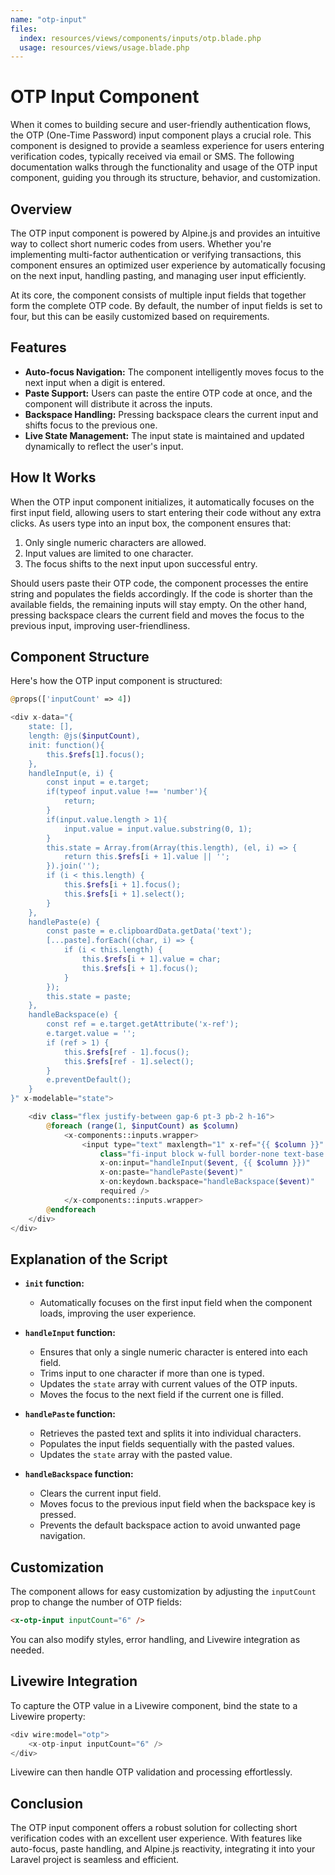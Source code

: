 ```yaml
---
name: "otp-input"
files:
  index: resources/views/components/inputs/otp.blade.php
  usage: resources/views/usage.blade.php
---
```


# OTP Input Component

When it comes to building secure and user-friendly authentication flows, the OTP (One-Time Password) input component plays a crucial role. This component is designed to provide a seamless experience for users entering verification codes, typically received via email or SMS. The following documentation walks through the functionality and usage of the OTP input component, guiding you through its structure, behavior, and customization.

## Overview

The OTP input component is powered by Alpine.js and provides an intuitive way to collect short numeric codes from users. Whether you're implementing multi-factor authentication or verifying transactions, this component ensures an optimized user experience by automatically focusing on the next input, handling pasting, and managing user input efficiently.

At its core, the component consists of multiple input fields that together form the complete OTP code. By default, the number of input fields is set to four, but this can be easily customized based on requirements.

## Features

- **Auto-focus Navigation:** The component intelligently moves focus to the next input when a digit is entered.
- **Paste Support:** Users can paste the entire OTP code at once, and the component will distribute it across the inputs.
- **Backspace Handling:** Pressing backspace clears the current input and shifts focus to the previous one.
- **Live State Management:** The input state is maintained and updated dynamically to reflect the user's input.

## How It Works

When the OTP input component initializes, it automatically focuses on the first input field, allowing users to start entering their code without any extra clicks. As users type into an input box, the component ensures that:

1. Only single numeric characters are allowed.
2. Input values are limited to one character.
3. The focus shifts to the next input upon successful entry.

Should users paste their OTP code, the component processes the entire string and populates the fields accordingly. If the code is shorter than the available fields, the remaining inputs will stay empty. On the other hand, pressing backspace clears the current field and moves the focus to the previous input, improving user-friendliness.

## Component Structure

Here's how the OTP input component is structured:

```php
@props(['inputCount' => 4])

<div x-data="{
    state: [],
    length: @js($inputCount),
    init: function(){
        this.$refs[1].focus();
    },
    handleInput(e, i) {
        const input = e.target;
        if(typeof input.value !== 'number'){
            return;
        }
        if(input.value.length > 1){
            input.value = input.value.substring(0, 1);
        }
        this.state = Array.from(Array(this.length), (el, i) => {
            return this.$refs[i + 1].value || '';
        }).join('');
        if (i < this.length) {
            this.$refs[i + 1].focus();
            this.$refs[i + 1].select();
        }
    },
    handlePaste(e) {
        const paste = e.clipboardData.getData('text');
        [...paste].forEach((char, i) => {
            if (i < this.length) {
                this.$refs[i + 1].value = char;
                this.$refs[i + 1].focus();
            }
        });
        this.state = paste;
    },
    handleBackspace(e) {
        const ref = e.target.getAttribute('x-ref');
        e.target.value = '';
        if (ref > 1) {
            this.$refs[ref - 1].focus();
            this.$refs[ref - 1].select();
        }
        e.preventDefault();
    }
}" x-modelable="state">

    <div class="flex justify-between gap-6 pt-3 pb-2 h-16">
        @foreach (range(1, $inputCount) as $column)
            <x-components::inputs.wrapper>
                <input type="text" maxlength="1" x-ref="{{ $column }}"
                    class="fi-input block w-full border-none text-base text-gray-950 transition duration-75 text-center"
                    x-on:input="handleInput($event, {{ $column }})"
                    x-on:paste="handlePaste($event)"
                    x-on:keydown.backspace="handleBackspace($event)"
                    required />
            </x-components::inputs.wrapper>
        @endforeach
    </div>
</div>
```

## Explanation of the Script

- **`init` function:**
  - Automatically focuses on the first input field when the component loads, improving the user experience.

- **`handleInput` function:**
  - Ensures that only a single numeric character is entered into each field.
  - Trims input to one character if more than one is typed.
  - Updates the `state` array with current values of the OTP inputs.
  - Moves the focus to the next field if the current one is filled.

- **`handlePaste` function:**
  - Retrieves the pasted text and splits it into individual characters.
  - Populates the input fields sequentially with the pasted values.
  - Updates the `state` array with the pasted value.

- **`handleBackspace` function:**
  - Clears the current input field.
  - Moves focus to the previous input field when the backspace key is pressed.
  - Prevents the default backspace action to avoid unwanted page navigation.

## Customization

The component allows for easy customization by adjusting the `inputCount` prop to change the number of OTP fields:

```html
<x-otp-input inputCount="6" />
```

You can also modify styles, error handling, and Livewire integration as needed.

## Livewire Integration

To capture the OTP value in a Livewire component, bind the state to a Livewire property:

```php
<div wire:model="otp">
    <x-otp-input inputCount="6" />
</div>
```

Livewire can then handle OTP validation and processing effortlessly.

## Conclusion

The OTP input component offers a robust solution for collecting short verification codes with an excellent user experience. With features like auto-focus, paste handling, and Alpine.js reactivity, integrating it into your Laravel project is seamless and efficient.

